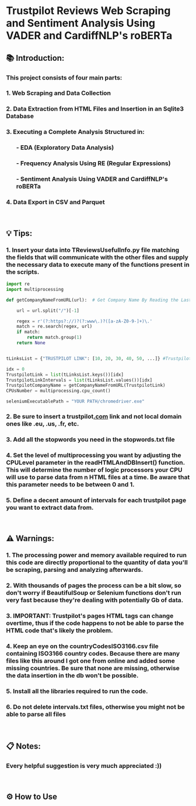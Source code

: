 
# Trustpilot Reviews Web Scraping and Sentiment Analysis Using VADER and CardiffNLP's roBERTa

## **📚 Introduction:**

### This project consists of four main parts:
### 1. Web Scraping and Data Collection
### 2. Data Extraction from HTML Files and Insertion in an Sqlite3 Database
### 3. Executing a Complete Analysis Structured in:
###     <ol>
###         <ul> - EDA (Exploratory Data Analysis)</ul> 
###         <ul> - Frequency Analysis Using RE (Regular Expressions)</ul>
###         <ul> - Sentiment Analysis Using VADER and CardiffNLP's roBERTa</ul>
###     </ol>
### 
### 4. Data Export in CSV and Parquet

</br>

## **💡 Tips:**

### 1. Insert your data into TReviewsUsefulInfo.py file matching the fields that will communicate with the other files and supply the necessary data to execute many of the functions present in the scripts.

```python
import re
import multiprocessing

def getCompanyNameFromURL(url):  # Get Company Name By Reading the Last Part of the Input URL

    url = url.split("/")[-1]

    regex = r'(?:https?://)?(?:www\.)?([a-zA-Z0-9-]+)\.'
    match = re.search(regex, url)
    if match:
        return match.group(1)
    return None


tLinksList = {"TRUSTPILOT LINK": [10, 20, 30, 40, 50, ...]} #Trustpilot link and relative intervals to stop

idx = 0
TrustpilotLink = list(tLinksList.keys())[idx]
TrustpilotLinkIntervals = list(tLinksList.values())[idx]
TrustpilotCompanyName = getCompanyNameFromURL(TrustpilotLink)
CPUsNumber = multiprocessing.cpu_count()

seleniumExecutablePath = "YOUR PATH/chromedriver.exe"

```

### 2. Be sure to insert a trustpilot<u>.com</u> link and not local domain ones like .eu, .us, .fr, etc.
### 3. Add all the stopwords you need in the stopwords.txt file
### 4. Set the level of multiprocessing you want by adjusting the CPULevel parameter in the readHTMLAndDBInsert() function. <br> This will determine the number of logic processors your CPU will use to parse data from n HTML files at a time. Be aware that this parameter needs to be between 0 and 1.
### 5. Define a decent amount of intervals for each trustpilot page you want to extract data from.

<br>

## **⚠️ Warnings**:
### 1. The processing power and memory available required to run this code are directly proportional to the quantity of data you'll be scraping, parsing and analyzing afterwards.
### 2. With thousands of pages the process can be a bit slow, so don't worry if BeautifulSoup or Selenium functions don't run very fast because they're dealing with potentially Gb of data.
### 3. IMPORTANT: Trustpilot's pages HTML tags can change overtime, thus if the code happens to not be able to parse the HTML code that's likely the problem.
### 4. Keep an eye on the countryCodesISO3166.csv file containing ISO3166 country codes. Because there are many files like this around I got one from online and added some missing countries. Be sure that none are missing, otherwise the data insertion in the db won't be possible.
### 5. Install all the libraries required to run the code.
### 6. Do not delete intervals.txt files, otherwise you might not be able to parse all files

<br>

## **📋 Notes:**
### Every helpful suggestion is very much appreciated :))

<br>

## **⚙️ How to Use**



























